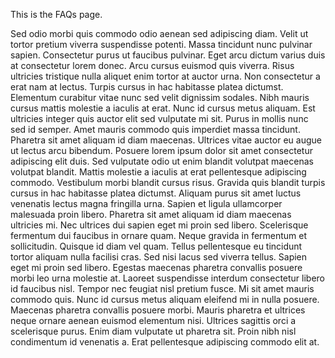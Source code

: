 This is the FAQs page.

Sed odio morbi quis commodo odio aenean sed
adipiscing diam. Velit ut tortor pretium viverra suspendisse potenti. Massa
tincidunt nunc pulvinar sapien. Consectetur purus ut faucibus pulvinar. Eget
arcu dictum varius duis at consectetur lorem donec. Arcu cursus euismod quis
viverra. Risus ultricies tristique nulla aliquet enim tortor at auctor urna.
Non consectetur a erat nam at lectus. Turpis cursus in hac habitasse platea
dictumst. Elementum curabitur vitae nunc sed velit dignissim sodales. Nibh
mauris cursus mattis molestie a iaculis at erat. Nunc id cursus metus
aliquam. Est ultricies integer quis auctor elit sed vulputate mi sit. Purus
in mollis nunc sed id semper. Amet mauris commodo quis imperdiet massa
tincidunt. Pharetra sit amet aliquam id diam maecenas. Ultrices vitae auctor
eu augue ut lectus arcu bibendum. Posuere lorem ipsum dolor sit amet
consectetur adipiscing elit duis. Sed vulputate odio ut enim blandit
volutpat maecenas volutpat blandit. Mattis molestie a iaculis at erat
pellentesque adipiscing commodo. Vestibulum morbi blandit cursus risus.
Gravida quis blandit turpis cursus in hac habitasse platea dictumst. Aliquam
purus sit amet luctus venenatis lectus magna fringilla urna. Sapien et
ligula ullamcorper malesuada proin libero. Pharetra sit amet aliquam id diam
maecenas ultricies mi. Nec ultrices dui sapien eget mi proin sed libero.
Scelerisque fermentum dui faucibus in ornare quam. Neque gravida in
fermentum et sollicitudin. Quisque id diam vel quam. Tellus pellentesque eu
tincidunt tortor aliquam nulla facilisi cras. Sed nisi lacus sed viverra
tellus. Sapien eget mi proin sed libero. Egestas maecenas pharetra convallis
posuere morbi leo urna molestie at. Laoreet suspendisse interdum consectetur
libero id faucibus nisl. Tempor nec feugiat nisl pretium fusce. Mi sit amet
mauris commodo quis. Nunc id cursus metus aliquam eleifend mi in nulla
posuere. Maecenas pharetra convallis posuere morbi. Mauris pharetra et
ultrices neque ornare aenean euismod elementum nisi. Ultrices sagittis orci
a scelerisque purus. Enim diam vulputate ut pharetra sit. Proin nibh nisl
condimentum id venenatis a. Erat pellentesque adipiscing commodo elit at.
